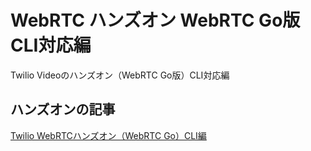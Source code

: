 # WebRTC ハンズオン WebRTC Go版 CLI対応編

Twilio Videoのハンズオン（WebRTC Go版）CLI対応編

## ハンズオンの記事

[Twilio WebRTCハンズオン（WebRTC Go）CLI編
](https://qiita.com/mobilebiz/private/a3e59f295f5e4c963638)